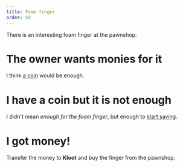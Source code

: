 ```yaml
---
title: Foam finger
order: 59
---
```


There is an interesting foam finger at the pawnshop.

# The owner wants monies for it
I think [a coin](coin.md) would be enough.

# I have a coin but it is not enough
I didn't mean _enough for the foam finger_, but enough to [start saving](saving-money.md).

# I got money!
Transfer the money to **Kloot** and buy the finger from the pawnshop.
